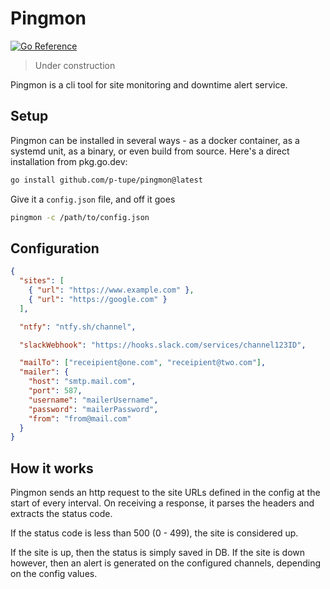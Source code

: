 # Pingmon

[![Go Reference](https://pkg.go.dev/badge/github.com/p-tupe/pingmon.svg)](https://pkg.go.dev/github.com/p-tupe/pingmon)

> Under construction

Pingmon is a cli tool for site monitoring and downtime alert service.

## Setup

Pingmon can be installed in several ways - as a docker container, as a systemd unit, as a binary, or even build from source. Here's a direct installation from pkg.go.dev:

```sh
go install github.com/p-tupe/pingmon@latest
```

Give it a `config.json` file, and off it goes

```sh
pingmon -c /path/to/config.json
```

## Configuration

```json
{
  "sites": [
    { "url": "https://www.example.com" },
    { "url": "https://google.com" }
  ],

  "ntfy": "ntfy.sh/channel",

  "slackWebhook": "https://hooks.slack.com/services/channel123ID",

  "mailTo": ["receipient@one.com", "receipient@two.com"],
  "mailer": {
    "host": "smtp.mail.com",
    "port": 587,
    "username": "mailerUsername",
    "password": "mailerPassword",
    "from": "from@mail.com"
  }
}
```

## How it works

Pingmon sends an http request to the site URLs defined in the config at the start of every interval. On receiving a response, it parses the headers and extracts the status code.

If the status code is less than 500 (0 - 499), the site is considered up.

If the site is up, then the status is simply saved in DB. If the site is down however, then an alert is generated on the configured channels, depending on the config values.
